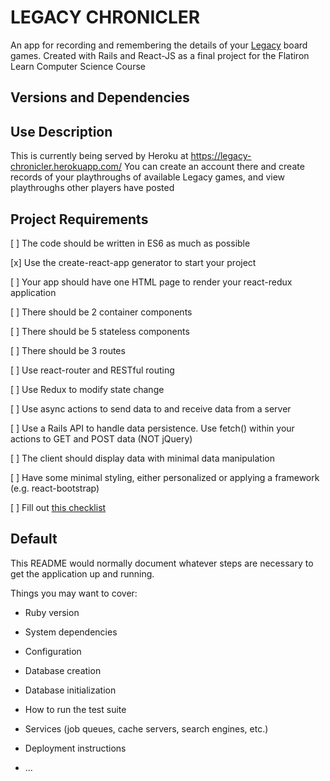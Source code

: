 # LEGACY CHRONICLER

An app for recording and remembering the details of your [Legacy](https://en.wikipedia.org/wiki/Legacy_game) board games.
Created with Rails and React-JS as a final project for the Flatiron Learn Computer Science Course

## Versions and Dependencies

## Use Description

This is currently being served by Heroku at https://legacy-chronicler.herokuapp.com/
You can create an account there and create records of your playthroughs of available Legacy games, and view playthroughs other players have posted

## Project Requirements

[ ] The code should be written in ES6 as much as possible

[x] Use the create-react-app generator to start your project

[ ] Your app should have one HTML page to render your react-redux application

[ ] There should be 2 container components

[ ] There should be 5 stateless components

[ ] There should be 3 routes

[ ] Use react-router and RESTful routing

[ ] Use Redux to modify state change

[ ] Use async actions to send data to and receive data from a server

[ ] Use a Rails API to handle data persistence. Use fetch() within your actions to GET and POST data (NOT jQuery)

[ ] The client should display data with minimal data manipulation

[ ] Have some minimal styling, either personalized or applying a framework (e.g. react-bootstrap)

[ ] Fill out [this checklist](https://goo.gl/forms/ULtKsxuzWomvXuTk2)



## Default


This README would normally document whatever steps are necessary to get the
application up and running.

Things you may want to cover:

* Ruby version

* System dependencies

* Configuration

* Database creation

* Database initialization

* How to run the test suite

* Services (job queues, cache servers, search engines, etc.)

* Deployment instructions

* ...
